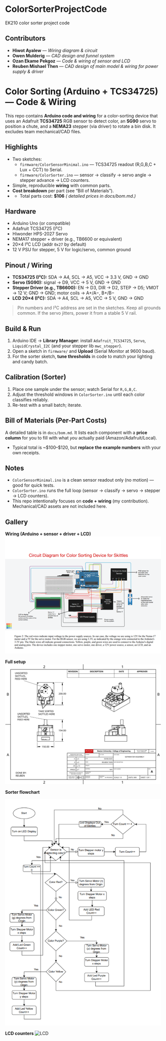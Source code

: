 # ColorSorterProjectCode
EK210 color sorter project code

## Contributors

- **Hiwot Ayalew** — *Wiring diagram & circuit*
- **Owen Mulderig** — *CAD design and funnel system*
- **Ozan Ekame Pekgoz** — *Code & wiring of sensor and LCD*
- **Reuben Mishael Then** — *CAD design of main model & wiring for power supply & driver*

  
# Color Sorting (Arduino + TCS34725) — Code & Wiring

This repo contains **Arduino code and wiring** for a color-sorting device that uses an Adafruit **TCS34725** RGB sensor to detect color, an **SG90** servo to position a chute, and a **NEMA23** stepper (via driver) to rotate a bin disk. It excludes team mechanical/CAD files.

## Highlights
- Two sketches:
  - `firmware/ColorSensorMinimal.ino` — TCS34725 readout (R,G,B,C + Lux + CCT) to Serial.
  - `firmware/ColorSorter.ino` — sensor → classify → servo angle → stepper advance → LCD counters.
- Simple, reproducible **wiring** with common parts.
- **Cost breakdown** per part (see “Bill of Materials”).
- - Total parts cost: **$106**
  *( detailed prices in docs/bom.md.)*

## Hardware
- Arduino Uno (or compatible)
- Adafruit TCS34725 (I²C)
- Hiwonder HPS-2027 Servo
- NEMA17 stepper + driver (e.g., TB6600 or equivalent)
- 20×4 I²C LCD (addr `0x27` by default)
- 12 V PSU for stepper, 5 V for logic/servo, common ground

## Pinout / Wiring
- **TCS34725 (I²C):** SDA → A4, SCL → A5, VCC → 3.3 V, GND → GND  
- **Servo (SG90):** signal → D9, VCC → 5 V, GND → GND  
- **Stepper Driver (e.g., TB6600):** EN → D3, DIR → D2, STEP → D5; VMOT → 12 V; GND → GND; motor coils → A+/A−, B+/B−  
- **LCD 20×4 (I²C):** SDA → A4, SCL → A5, VCC → 5 V, GND → GND

> Pin numbers and I²C address are set in the sketches. Keep all grounds common. If the servo jitters, power it from a stable 5 V rail.

## Build & Run
1. Arduino IDE → **Library Manager**: install `Adafruit_TCS34725`, `Servo`, `LiquidCrystal_I2C` (and your stepper lib `mwc_stepper`).
2. Open a sketch in `firmware/` and **Upload** (Serial Monitor at 9600 baud).
3. For the sorter sketch, **tune thresholds** in code to match your lighting and candy batch.

## Calibration (Sorter)
1. Place one sample under the sensor; watch Serial for `R,G,B,C`.  
2. Adjust the threshold windows in `ColorSorter.ino` until each color classifies reliably.  
3. Re-test with a small batch; iterate.

## Bill of Materials (Per-Part Costs)
A detailed table is in `docs/bom.md`. It lists each component with a **price column** for you to fill with what *you* actually paid (Amazon/Adafruit/Local).  
- Typical total is ~\$100–\$120, but **replace the example numbers** with your own receipts.

## Notes
- `ColorSensorMinimal.ino` is a clean sensor readout only (no motion) — good for quick tests.
- `ColorSorter.ino` runs the full loop (sensor → classify → servo → stepper → LCD counters).  
- This repo intentionally focuses on **code + wiring** (my contribution). Mechanical/CAD assets are not included here.

## Gallery

**Wiring (Arduino + sensor + driver + LCD)**
![Wiring](docs/img/wiring.png)

**Full setup**
![Setup](docs/img/model.png)

**Sorter flowchart**

![Sorter flow](docs/img/sorter-flowchart.png)

**LCD counters**
![LCD](docs/img/lcd.jpg)


